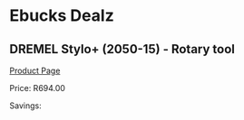 
# Ebucks Dealz
## DREMEL Stylo+ (2050-15) - Rotary tool
[Product Page](https://www.ebucks.com/web/shop/productSelected.do?prodId=1199798233&catId=336131644)

Price: R694.00

Savings: 


	